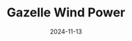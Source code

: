 ---  
layout: startup_page  
title: "Gazelle Wind Power"  
id: "gazellewindpower.com"  
permalink: "/gazellewindpowergazellewindpower.com11132024/"  
website: "https://www.gazellewindpower.com/"  
funding_round: "Series A"  
funding_amount: "€11.4M"  
investors: "Indico Capital Partners, DST Group, August One, Wah Kwong, E2IN2"  
about: "Gazelle Wind Power develops a next-generation floating offshore wind platform technology designed to lower costs, enable local content, and utilize existing port infrastructure. Its modular design and dynamic mooring system reduce the Levelized Cost of Electricity (LCOE) while mitigating environmental impact. The company aims to make deep-water wind farm deployment more affordable and accessible."  
markets: "Renewable Energy, Cleantech, Wind Energy"  
hq: "Viana do Castelo, Portugal"  
founded_year: "2020"  
linkedin: "https://www.linkedin.com/company/gazelle-wind-power"  
twitter: "https://twitter.com/gazellewind/"  
instagram: ""  
facebook: ""  
crunchbase: "https://www.crunchbase.com/organization/gazelle-wind-power"  
pitchbook: "https://pitchbook.com/profiles/company/471387-70"  

date_display: "13-Nov-2024"  
date: "2024-11-13"

# SEO Optimization  
meta_title: "Gazelle Wind Power - Series A Funding (€11.4M)"  
meta_description: "Gazelle Wind Power, Gazelle Wind Power develops a next-generation floating offshore wind platform technology designed to lower costs, enable local content, and utilize ex..."  
meta_keywords: "Gazelle Wind Power, Renewable Energy, Cleantech, Wind Energy, Series A funding"  
canonical_url: "https://startup.projectstartups.com/gazellewindpowergazellewindpower.com11132024/"  
---